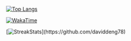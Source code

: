 [![Top Langs](https://github-readme-stats.vercel.app/api/top-langs/?username=daviddeng78&layout=compact&bg_color=30,e96443,904e95&title_color=fff&text_color=fff)](https://github.com/daviddeng78)

[![WakaTime](https://github-readme-stats.vercel.app/api/wakatime?username=daviddeng78&layout=compact&hide_border=true&card_width=445&theme=dark)](https://github.com/daviddeng78)

[![StreakStats](https://github-readme-streak-stats.herokuapp.com/?user=daviddeng78&theme=dark&hide_border=true")](https://github.com/daviddeng78)
